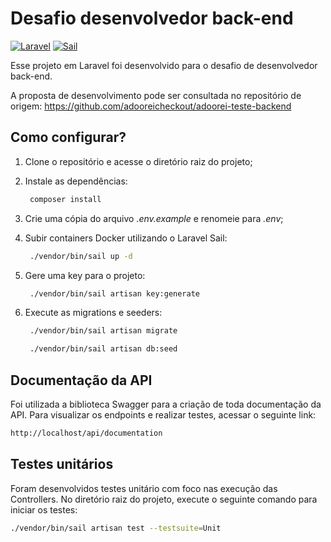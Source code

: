# Desafio desenvolvedor back-end

[![Laravel](https://img.shields.io/badge/Laravel-10.x-red.svg)](https://laravel.com)
[![Sail](https://img.shields.io/badge/Sail-1.x-red.svg)](https://livewire.laravel.com/)

Esse projeto em Laravel foi desenvolvido para o desafio de desenvolvedor back-end. 

A proposta de desenvolvimento pode ser consultada no repositório de origem:
https://github.com/adooreicheckout/adoorei-teste-backend


## Como configurar?

1. Clone o repositório e acesse o diretório raiz do projeto;
2. Instale as dependências:
   
   ```bash
    composer install
    ```
4. Crie uma cópia do arquivo *.env.example* e renomeie para *.env*;
5. Subir containers Docker utilizando o Laravel Sail:
   ```bash
    ./vendor/bin/sail up -d
    ```
6. Gere uma key para o projeto:
   ```bash
    ./vendor/bin/sail artisan key:generate
    ```
8. Execute as migrations e seeders:
   ```bash
    ./vendor/bin/sail artisan migrate

    ./vendor/bin/sail artisan db:seed
    ```

## Documentação da API

Foi utilizada a biblioteca Swagger para a criação de toda documentação da API.
Para visualizar os endpoints e realizar testes, acessar o seguinte link:
```bash
http://localhost/api/documentation
```

## Testes unitários

Foram desenvolvidos testes unitário com foco nas execução das Controllers.
No diretório raiz do projeto, execute o seguinte comando para iniciar os testes:
```bash
./vendor/bin/sail artisan test --testsuite=Unit
```
